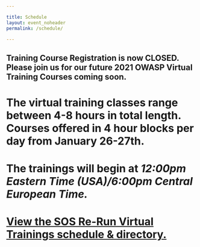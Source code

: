 ```yaml
---

title: Schedule
layout: event_noheader
permalink: /schedule/

---
```

## Training Course Registration is now CLOSED. Please join us for our future 2021 OWASP Virtual Training Courses coming soon.

# The virtual training classes range between 4-8 hours in total length. Courses offered in 4 hour blocks per day from January 26-27th. 

# The trainings will begin at ***12:00pm Eastern Time (USA)/6:00pm Central European Time.***
# <a id="sched-embed" href="//sosrerunvirtualtrainings202.sched.com/list/descriptions/">View the SOS Re-Run Virtual Trainings schedule &amp; directory.</a><script type="text/javascript" src="//sosrerunvirtualtrainings202.sched.com/js/embed.js"></script>
